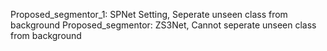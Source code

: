 Proposed_segmentor_1: SPNet Setting,  Seperate unseen class from background
Proposed_segmentor: ZS3Net, Cannot seperate unseen class from background